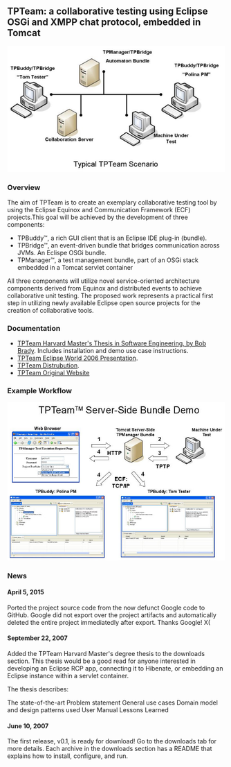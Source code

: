 ## TPTeam: a collaborative testing using Eclipse OSGi and XMPP chat protocol, embedded in Tomcat 
![TPTeam Architecture](docs/images/UseCase-full.jpg "TPTeam Architecture")

### Overview
The aim of TPTeam is to create an exemplary collaborative testing tool by using the Eclipse Equinox and Communication Framework (ECF) projects.This goal will be achieved by the development of three components: 
* TPBuddy™, a rich GUI client that is an Eclipse IDE plug-in (bundle).
* TPBridge™, an event-driven bundle that bridges communication across JVMs.  An Eclispe OSGi bundle.
* TPManager™, a test management bundle, part of an OSGi stack embedded in a Tomcat servlet container

All three components will utilize novel service-oriented architecture components derived from Equinox and distributed events to achieve collaborative unit testing. The proposed work represents a practical first step in utilizing newly available Eclipse open source projects for the creation of collaborative tools.

### Documentation
* [TPTeam Harvard Master's Thesis in Software Engineering, by Bob Brady](docs/pdf/BradyRobert_HarvardThesis.pdf?raw=true).  Includes installation and demo use case instructions.
* [TPTeam Eclipse World 2006 Presentation](docs/ppt/TPTeamEclipseWorld.ppt?raw=true).
* [TPTeam Distrubution](dist/).
* [TPTeam Original Website](https://sites.google.com/site/tpteameclipse/home)

### Example Workflow
![TPTeam Workflow](docs/images/TPTeamEclipseWorld.jpg "TPTeam Workflow")

### News
#### April 5, 2015
Ported the project source code from the now defunct Google code to GitHub.  Google did not export over the project artifacts and automatically deleted the entire project immediatedly after export.
Thanks Google! X(

#### September 22, 2007
Added the TPTeam Harvard Master's degree thesis to the downloads section. This thesis would be a good read for anyone interested in developing an Eclipse RCP app, connecting it to Hibenate, or embedding an Eclipse instance within a servlet container.

The thesis describes:

The state-of-the-art
Problem statement
General use cases
Domain model and design patterns used
User Manual
Lessons Learned

#### June 10, 2007
The first release, v0.1, is ready for download! Go to the downloads tab for more details. Each archive in the downloads section has a README that explains how to install, configure, and run.
